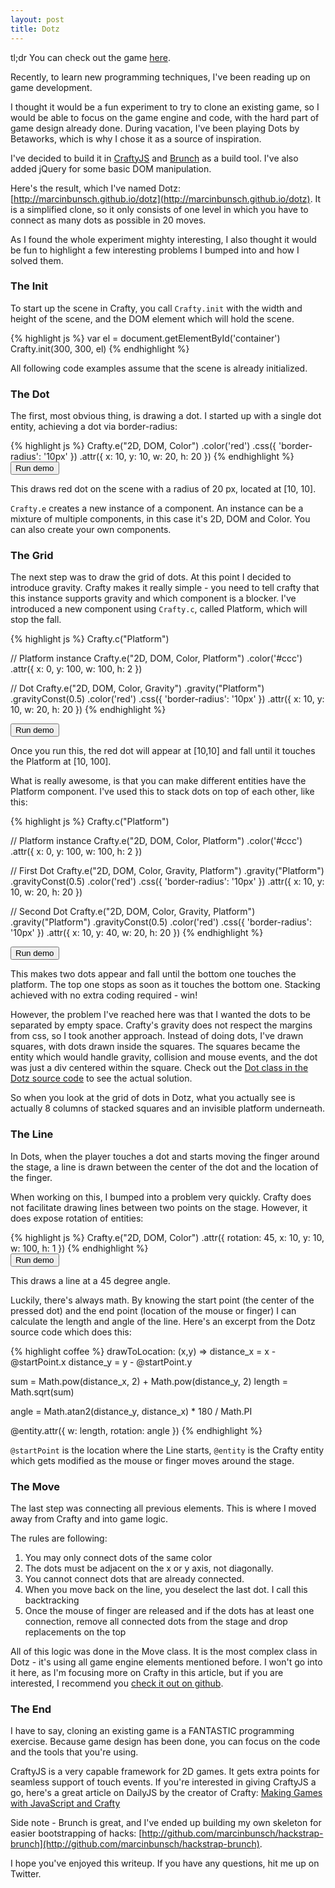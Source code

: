 ```yaml
---
layout: post
title: Dotz
---
```



tl;dr You can check out the game [here](http://marcinbunsch.github.io/dotz).

Recently, to learn new programming techniques, I've been reading up on game development.

I thought it would be a fun experiment to try to clone an existing game, so I would be able to focus on the game engine and code, with the hard part of game design already done. During vacation, I've been playing Dots by Betaworks, which is why I chose it as a source of inspiration.

I've decided to build it in [CraftyJS](http://craftyjs.com) and [Brunch](http://brunch.io/) as a build tool. I've also added jQuery for some basic DOM manipulation.

Here's the result, which I've named Dotz: [http://marcinbunsch.github.io/dotz](http://marcinbunsch.github.io/dotz). It is a simplified clone, so it only consists of one level in which you have to connect as many dots as possible in 20 moves.

As I found the whole experiment mighty interesting, I also thought it would be fun to highlight a few interesting problems I bumped into and how I solved them.

### The Init

To start up the scene in Crafty, you call `Crafty.init` with the width and height of the scene, and the DOM element which will hold the scene.

<div id="init">
{% highlight js %}
var el = document.getElementById('container')
Crafty.init(300, 300, el)
{% endhighlight %}
</div>

All following code examples assume that the scene is already initialized.

### The Dot

The first, most obvious thing, is drawing a dot. I started up with a single dot entity, achieving a dot via border-radius:

<div id="first-dot">
{% highlight js %}
Crafty.e("2D, DOM, Color")
  .color('red')
  .css({ 'border-radius': '10px' })
  .attr({ x: 10, y: 10, w: 20, h: 20 })
{% endhighlight %}
</div>
<div class="dotz-demo">
<button onclick="runDemo('#first-dot', '#first-dot-demo', { width: 100, height: 50 })">
Run demo
</button>
<div id="first-dot-demo">
</div>
</div>

This draws red dot on the scene with a radius of 20 px, located at [10, 10].

`Crafty.e` creates a new instance of a component. An instance can be a mixture of multiple components, in this case it's 2D, DOM and Color. You can also create your own components.

### The Grid

The next step was to draw the grid of dots. At this point I decided to introduce gravity. Crafty makes it really simple - you need to tell crafty that this instance supports gravity and which component is a blocker. I've introduced a new component using `Crafty.c`, called Platform, which will stop the fall.

<div id="the-grid">
{% highlight js %}
Crafty.c("Platform")

// Platform instance
Crafty.e("2D, DOM, Color, Platform")
  .color('#ccc')
  .attr({ x: 0, y: 100, w: 100, h: 2 })

// Dot
Crafty.e("2D, DOM, Color, Gravity")
  .gravity("Platform")
  .gravityConst(0.5)
  .color('red')
  .css({ 'border-radius': '10px' })
  .attr({ x: 10, y: 10, w: 20, h: 20 })
{% endhighlight %}
</div>
<div class="dotz-demo">

<button onclick="runDemo('#the-grid', '#the-grid-demo', { width: 100, height: 110 })">
Run demo
</button>
<div id="the-grid-demo">
</div>
</div>

Once you run this, the red dot will appear at [10,10] and fall until it touches the Platform at [10, 100].

What is really awesome, is that you can make different entities have the Platform component. I've used this to stack dots on top of each other, like this:

<div id="the-grid-2">
{% highlight js %}
Crafty.c("Platform")

// Platform instance
Crafty.e("2D, DOM, Color, Platform")
  .color('#ccc')
  .attr({ x: 0, y: 100, w: 100, h: 2 })

// First Dot
Crafty.e("2D, DOM, Color, Gravity, Platform")
  .gravity("Platform")
  .gravityConst(0.5)
  .color('red')
  .css({ 'border-radius': '10px' })
  .attr({ x: 10, y: 10, w: 20, h: 20 })

// Second Dot
Crafty.e("2D, DOM, Color, Gravity, Platform")
  .gravity("Platform")
  .gravityConst(0.5)
  .color('red')
  .css({ 'border-radius': '10px' })
  .attr({ x: 10, y: 40, w: 20, h: 20 })
{% endhighlight %}
</div>
<div class="dotz-demo">

<button onclick="runDemo('#the-grid-2', '#the-grid-2-demo', { width: 100, height: 110 })">
Run demo
</button>
<div id="the-grid-2-demo">
</div>
</div>

This makes two dots appear and fall until the bottom one touches the platform. The top one stops as soon as it touches the bottom one. Stacking achieved with no extra coding required - win!

However, the problem I've reached here was that I wanted the dots to be separated by empty space. Crafty's gravity does not respect the margins from css, so I took another approach. Instead of doing dots, I've drawn squares, with dots drawn inside the squares. The squares became the entity which would handle gravity, collision and mouse events, and the dot was just a div centered within the square. Check out the [Dot class in the Dotz source code](https://github.com/marcinbunsch/dotz/blob/master/app/dot.coffee) to see the actual solution.

So when you look at the grid of dots in Dotz, what you actually see is actually 8 columns of stacked squares and an invisible platform underneath.

### The Line

In Dots, when the player touches a dot and starts moving the finger around the stage, a line is drawn between the center of the dot and the location of the finger.

When working on this, I bumped into a problem very quickly. Crafty does not facilitate drawing lines between two points on the stage. However, it does expose rotation of entities:

<div id="the-line">
{% highlight js %}
Crafty.e("2D, DOM, Color")
  .attr({ rotation: 45, x: 10, y: 10, w: 100, h: 1 })
{% endhighlight %}
</div>
<div class="dotz-demo">

<button onclick="runDemo('#the-line', '#the-line-demo', { width: 100, height: 110 })">
Run demo
</button>
<div id="the-line-demo">
</div>
</div>

This draws a line at a 45 degree angle.

Luckily, there's always math. By knowing the start point (the center of the pressed dot) and the end point (location of the mouse or finger) I can calculate the length and angle of the line. Here's an excerpt from the Dotz source code which does this:

{% highlight coffee %}
drawToLocation: (x,y) =>
  distance_x = x - @startPoint.x
  distance_y = y - @startPoint.y

  sum = Math.pow(distance_x, 2) + Math.pow(distance_y, 2)
  length = Math.sqrt(sum)

  angle = Math.atan2(distance_y, distance_x) * 180 / Math.PI

  @entity.attr({
    w: length,
    rotation: angle
  })
{% endhighlight %}

`@startPoint` is the location where the Line starts, `@entity` is the Crafty entity which gets modified as the mouse or finger moves around the stage.

### The Move

The last step was connecting all previous elements. This is where I moved away from Crafty and into game logic.

The rules are following:

1. You may only connect dots of the same color
2. The dots must be adjacent on the x or y axis, not diagonally.
3. You cannot connect dots that are already connected.
4. When you move back on the line, you deselect the last dot. I call this backtracking
5. Once the mouse of finger are released and if the dots has at least one connection, remove all connected dots from the stage and drop replacements on the top

All of this logic was done in the Move class. It is the most complex class in Dotz - it's using all game engine elements mentioned before. I won't go into it here, as I'm focusing more on Crafty in this article, but if you are interested, I recommend you [check it out on github](https://github.com/marcinbunsch/dotz/blob/master/app/move.coffee).

### The End

I have to say, cloning an existing game is a FANTASTIC programming exercise. Because game design has been done, you can focus on the code and the tools that you're using.

CraftyJS is a very capable framework for 2D games. It gets extra points for seamless support of touch events. If you're interested in giving CraftyJS a go, here's a great article on DailyJS by the creator of Crafty: [Making Games with JavaScript and Crafty](http://dailyjs.com/2011/02/11/crafty/)

Side note - Brunch is great, and I've ended up building my own skeleton for easier bootstrapping of hacks: [http://github.com/marcinbunsch/hackstrap-brunch](http://github.com/marcinbunsch/hackstrap-brunch).

I hope you've enjoyed this writeup. If you have any questions, hit me up on Twitter.

<script type="text/javascript" src="/public/js/dotz/crafty-min.js">
</script>
<script type="text/javascript" src="/public/js/dotz/demos.js">
</script>
